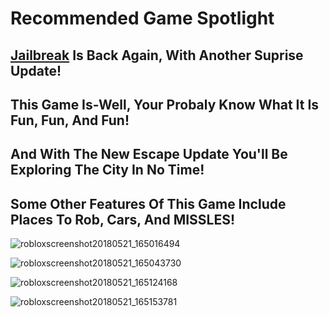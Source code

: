# Recommended Game Spotlight

## [Jailbreak](https://www.roblox.com/games/606849621/SEWER-ESCAPE-Jailbreak#!/about) Is Back Again, With Another Suprise Update!

## This Game Is-Well, Your Probaly Know What It Is Fun, Fun, And Fun!

## And With The New Escape Update You'll Be Exploring The City In No Time!

## Some Other Features Of This Game Include Places To Rob, Cars, And MISSLES!

![robloxscreenshot20180521_165016494](https://user-images.githubusercontent.com/37088658/40329441-952e8d14-5d17-11e8-8439-523775f084dd.png)

![robloxscreenshot20180521_165043730](https://user-images.githubusercontent.com/37088658/40329457-a192f6a8-5d17-11e8-8c7b-26ff4ee5d91a.png)

![robloxscreenshot20180521_165124168](https://user-images.githubusercontent.com/37088658/40329482-ab86090c-5d17-11e8-87ba-19d2f279ca19.png)

![robloxscreenshot20180521_165153781](https://user-images.githubusercontent.com/37088658/40329506-bebca54e-5d17-11e8-9c97-18bf677317bd.png)



